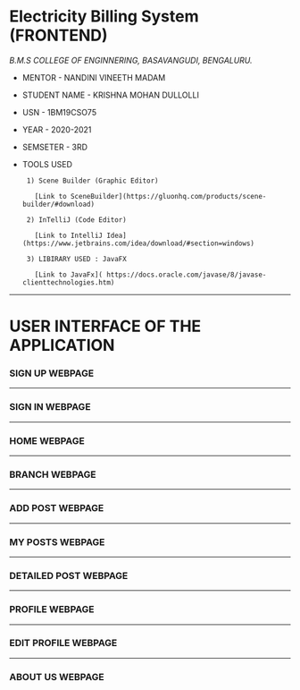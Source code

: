 # Electricity Billing System (FRONTEND)





*B.M.S COLLEGE OF ENGINNERING, BASAVANGUDI, BENGALURU.*

* MENTOR - NANDINI VINEETH MADAM

* STUDENT NAME - KRISHNA MOHAN DULLOLLI

* USN - 1BM19CSO75

* YEAR - 2020-2021

* SEMSETER - 3RD

* TOOLS USED 
 
       1) Scene Builder (Graphic Editor) 
 
         [Link to SceneBuilder](https://gluonhq.com/products/scene-builder/#download)
             
       2) InTelliJ (Code Editor)
             
         [Link to IntelliJ Idea](https://www.jetbrains.com/idea/download/#section=windows)
                
       3) LIBIRARY USED : JavaFX
          
         [Link to JavaFx]( https://docs.oracle.com/javase/8/javase-clienttechnologies.htm)
       
       
************************************************************************

# USER INTERFACE OF THE APPLICATION


### SIGN UP WEBPAGE

************************************************************************


### SIGN IN WEBPAGE


************************************************************************

### HOME WEBPAGE


************************************************************************


### BRANCH WEBPAGE

************************************************************************
### ADD POST WEBPAGE



************************************************************************


### MY POSTS WEBPAGE



************************************************************************
### DETAILED POST WEBPAGE

************************************************************************

### PROFILE WEBPAGE

************************************************************************


### EDIT PROFILE WEBPAGE


************************************************************************


### ABOUT US WEBPAGE

